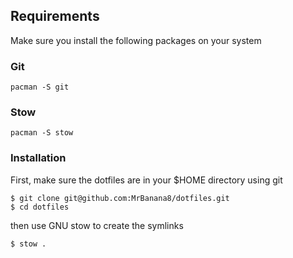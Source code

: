 
## Requirements

Make sure you install the following packages on your system

### Git

```
pacman -S git
```

### Stow

```
pacman -S stow
```

### Installation

First, make sure the dotfiles are in your $HOME directory using git

```
$ git clone git@github.com:MrBanana8/dotfiles.git
$ cd dotfiles
```

then use GNU stow to create the symlinks

```
$ stow .
```
